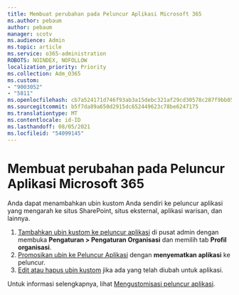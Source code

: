 ```yaml
---
title: Membuat perubahan pada Peluncur Aplikasi Microsoft 365
ms.author: pebaum
author: pebaum
manager: scotv
ms.audience: Admin
ms.topic: article
ms.service: o365-administration
ROBOTS: NOINDEX, NOFOLLOW
localization_priority: Priority
ms.collection: Adm_O365
ms.custom:
- "9003052"
- "5811"
ms.openlocfilehash: cb7a524171d746f93ab3a15debc321af29cd30578c287f9bb05810491e604517
ms.sourcegitcommit: b5f7da89a650d2915dc652449623c78be6247175
ms.translationtype: MT
ms.contentlocale: id-ID
ms.lasthandoff: 08/05/2021
ms.locfileid: "54099145"
---
```

# <a name="make-changes-to-the-microsoft-365-app-launcher"></a>Membuat perubahan pada Peluncur Aplikasi Microsoft 365

Anda dapat menambahkan ubin kustom Anda sendiri ke peluncur aplikasi yang mengarah ke situs SharePoint, situs eksternal, aplikasi warisan, dan lainnya.

1. [Tambahkan ubin kustom ke peluncur aplikasi](https://docs.microsoft.com/microsoft-365/admin/manage/customize-the-app-launcher) di pusat admin dengan membuka **Pengaturan > Pengaturan Organisasi** dan memilih tab **Profil organisasi**.
2. [Promosikan ubin ke Peluncur Aplikasi](https://docs.microsoft.com/microsoft-365/admin/manage/customize-the-app-launcher#promote-the-tile-to-app-launcher) dengan **menyematkan aplikasi** ke peluncur.
3. [Edit atau hapus ubin kustom](https://docs.microsoft.com/microsoft-365/admin/manage/customize-the-app-launcher#edit-or-delete-a-custom-tile) jika ada yang telah diubah untuk aplikasi.

Untuk informasi selengkapnya, lihat [Mengustomisasi peluncur aplikasi](https://docs.microsoft.com/microsoft-365/admin/manage/customize-the-app-launcher).

